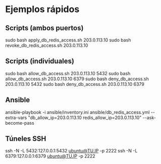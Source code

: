 # Ejemplos rápidos

## Scripts (ambos puertos)
sudo bash apply_db_redis_access.sh 203.0.113.10
sudo bash revoke_db_redis_access.sh 203.0.113.10

## Scripts (individuales)
sudo bash allow_db_access.sh 203.0.113.10 5432
sudo bash allow_db_access.sh 203.0.113.10 6379
sudo bash deny_db_access.sh 203.0.113.10 5432
sudo bash deny_db_access.sh 203.0.113.10 6379

## Ansible
ansible-playbook -i ansible/inventory.ini ansible/db_redis_access.yml   --extra-vars "db_allow_ip=203.0.113.10 redis_allow_ip=203.0.113.10"   --ask-become-pass

## Túneles SSH
ssh -N -L 5432:127.0.0.1:5432 ubuntu@TU.IP -p 2222
ssh -N -L 6379:127.0.0.1:6379 ubuntu@TU.IP -p 2222
